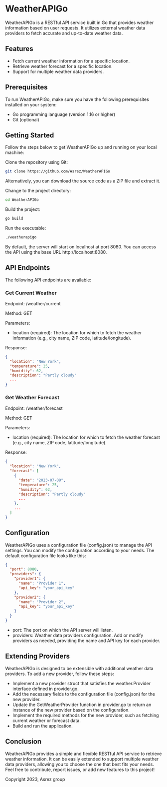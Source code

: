 # WeatherAPIGo

WeatherAPIGo is a RESTful API service built in Go that provides weather information based on user requests. It utilizes external weather data providers to fetch accurate and up-to-date weather data.

## Features

- Fetch current weather information for a specific location.
- Retrieve weather forecast for a specific location.
- Support for multiple weather data providers.

## Prerequisites

To run WeatherAPIGo, make sure you have the following prerequisites installed on your system:

- Go programming language (version 1.16 or higher)
- Git (optional)

## Getting Started

Follow the steps below to get WeatherAPIGo up and running on your local machine:

Clone the repository using Git:

```bash
git clone https://github.com/Asrez/WeatherAPIGo
```

Alternatively, you can download the source code as a ZIP file and extract it.

Change to the project directory:

```bash
cd WeatherAPIGo
```

Build the project:

```bash
go build
```

Run the executable:

```bash
./weatherapigo
```

By default, the server will start on localhost at port 8080. You can access the API using the base URL http://localhost:8080.

## API Endpoints
The following API endpoints are available:

### Get Current Weather

Endpoint: /weather/current

Method: GET

Parameters:
- location (required): The location for which to fetch the weather information (e.g., city name, ZIP code, latitude/longitude).

Response:

```json
{
  "location": "New York",
  "temperature": 25,
  "humidity": 62,
  "description": "Partly cloudy"
  ...
}
```

### Get Weather Forecast

Endpoint: /weather/forecast

Method: GET

Parameters:
- location (required): The location for which to fetch the weather forecast (e.g., city name, ZIP code, latitude/longitude).

Response:

```json
{
  "location": "New York",
  "forecast": [
    {
      "date": "2023-07-08",
      "temperature": 25,
      "humidity": 62,
      "description": "Partly cloudy"
      ...
    },
    ...
  ]
}
```

## Configuration

WeatherAPIGo uses a configuration file (config.json) to manage the API settings. You can modify the configuration according to your needs. The default configuration file looks like this:

```json
{
  "port": 8080,
  "providers": {
    "provider1": {
      "name": "Provider 1",
      "api_key": "your_api_key"
    },
    "provider2": {
      "name": "Provider 2",
      "api_key": "your_api_key"
    }
  }
}
```

- port: The port on which the API server will listen.
- providers: Weather data providers configuration. Add or modify providers as needed, providing the name and API key for each provider.

## Extending Providers

WeatherAPIGo is designed to be extensible with additional weather data providers. To add a new provider, follow these steps:

- Implement a new provider struct that satisfies the weather.Provider interface defined in provider.go.
- Add the necessary fields to the configuration file (config.json) for the new provider.
- Update the GetWeatherProvider function in provider.go to return an instance of the new provider based on the configuration.
- Implement the required methods for the new provider, such as fetching current weather or forecast data.
- Build and run the application.

## Conclusion

WeatherAPIGo provides a simple and flexible RESTful API service to retrieve weather information. It can be easily extended to support multiple weather data providers, allowing you to choose the one that best fits your needs. Feel free to contribute, report issues, or add new features to this project!

Copyright 2023, Asrez group
